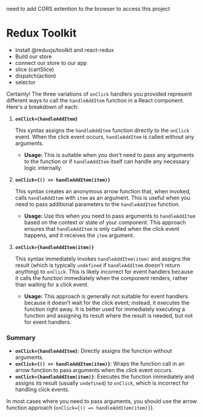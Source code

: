 need to add CORS extention to the browser to access this project


 
# Redux Toolkit

- Install @reduxjs/toolkit and react-redux
- Build our store
- connect our store to our app
- slice (cartSlice)
- dispatch(action)
- selector

Certainly! The three variations of `onClick` handlers you provided represent different ways to call the `handleAddItem` function in a React component. Here's a breakdown of each:

1. **`onClick={handleAddItem}`**

   This syntax assigns the `handleAddItem` function directly to the `onClick` event. When the click event occurs, `handleAddItem` is called without any arguments.

   - **Usage:** This is suitable when you don't need to pass any arguments to the function or if `handleAddItem` itself can handle any necessary logic internally.

2. **`onClick={() => handleAddItem(item)}`**

   This syntax creates an anonymous arrow function that, when invoked, calls `handleAddItem` with `item` as an argument. This is useful when you need to pass additional parameters to the `handleAddItem` function.

   - **Usage:** Use this when you need to pass arguments to `handleAddItem` based on the context or state of your component. This approach ensures that `handleAddItem` is only called when the click event happens, and it receives the `item` argument.

3. **`onClick={handleAddItem(item)}`**

   This syntax immediately invokes `handleAddItem(item)` and assigns the result (which is typically `undefined` if `handleAddItem` doesn't return anything) to `onClick`. This is likely incorrect for event handlers because it calls the function immediately when the component renders, rather than waiting for a click event.

   - **Usage:** This approach is generally not suitable for event handlers because it doesn’t wait for the click event; instead, it executes the function right away. It is better used for immediately executing a function and assigning its result where the result is needed, but not for event handlers.

### Summary

- **`onClick={handleAddItem}`**: Directly assigns the function without arguments.
- **`onClick={() => handleAddItem(item)}`**: Wraps the function call in an arrow function to pass arguments when the click event occurs.
- **`onClick={handleAddItem(item)}`**: Executes the function immediately and assigns its result (usually `undefined`) to `onClick`, which is incorrect for handling click events.

In most cases where you need to pass arguments, you should use the arrow function approach (`onClick={() => handleAddItem(item)}`).
